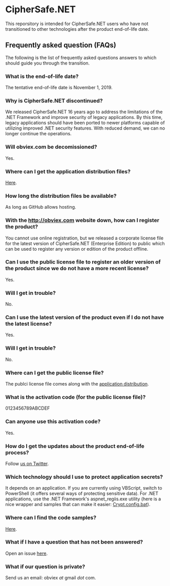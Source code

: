 # CipherSafe.NET
This reporsitory is intended for CipherSafe.NET users who have not transitioned to other technologies after the product end-of-life date.

## Frequently asked question (FAQs)
The following is the list of frequently asked questions answers to which should guide you through the transition.

### What is the end-of-life date?
The tentative end-of-life date is November 1, 2019.

### Why is CipherSafe.NET discontinued?
We released CipherSafe.NET 16 years ago to address the limitations of the .NET Framework and improve security of legacy applications. By this time, legacy applications should have been ported to newer platforms capable of utilizing improved .NET security features. With reduced demand, we can no longer continue the operations.

### Will obviex.com be decomissioned?
Yes.

### Where can I get the application distribution files?
[Here](../../releases).

### How long the distribution files be available?
As long as GitHub allows hosting.

### With the http://obviex.com website down, how can I register the product?
You cannot use online registration, but we released a corporate license file for the latest version of CipherSafe.NET (Enterprise Edition) to public which can be used to register any version or edition of the product offline.

### Can I use the public license file to register an older version of the product since we do not have a more recent license?
Yes.

### Will I get in trouble?
No.

### Can I use the latest version of the product even if I do not have the latest license?
Yes.

### Will I get in trouble?
No.

### Where can I get the public license file?
The publci license file comes along with the [application distribution](../../releases).

### What is the activation code (for the public license file)?
0123456789ABCDEF

### Can anyone use this activation code?
Yes.

### How do I get the updates about the product end-of-life process?
Follow [us on Twitter](http://twitter.com/obviex).

### Which technology should I use to protect application secrets?
It depends on an application. If you are currently using VBScript, switch to PowerShell (it offers several ways of protecting sensitive data). For .NET applications, use the .NET Framework's aspnet_regiis.exe utility (here is a nice wrapper and samples that can make it easier: [Crypt.config.bat](https://github.com/alekdavis/Crypt.config.bat)).

### Where can I find the code samples?
[Here](https://github.com/obviex/Samples).

### What if I have a question that has not been answered?
Open an issue [here](../../issues).

### What if our question is private?
Send us an email: obviex _at_ gmail _dot_ com.
